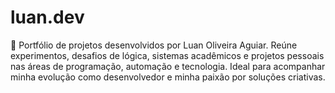# luan.dev
🧠 Portfólio de projetos desenvolvidos por Luan Oliveira Aguiar. Reúne experimentos, desafios de lógica, sistemas acadêmicos e projetos pessoais nas áreas de programação, automação e tecnologia. Ideal para acompanhar minha evolução como desenvolvedor e minha paixão por soluções criativas.
